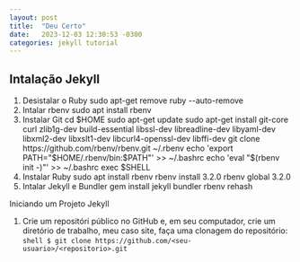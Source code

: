 ```yaml
---
layout: post
title:  "Deu Certo"
date:   2023-12-03 12:30:53 -0300
categories: jekyll tutorial
---
```


## Intalação Jekyll
1. Desistalar o Ruby
   sudo apt-get remove ruby --auto-remove
2. Intalar rbenv
   sudo apt install rbenv
3. Instalar Git
   cd $HOME
   sudo apt-get update
   sudo apt-get install git-core curl zlib1g-dev build-essential libssl-dev libreadline-dev libyaml-dev libxml2-dev libxslt1-dev libcurl4-openssl-dev libffi-dev
   git clone https://github.com/rbenv/rbenv.git ~/.rbenv
   echo 'export PATH="$HOME/.rbenv/bin:$PATH"' >> ~/.bashrc
   echo 'eval "$(rbenv init -)"' >> ~/.bashrc
   exec $SHELL
4. Instalar Ruby
   sudo apt install rbenv
   rbenv install 3.2.0
   rbenv global 3.2.0
5. Intalar Jekyll e Bundler
   gem install jekyll bundler
   rbenv rehash

Iniciando um Projeto Jekyll
1. Crie um repositóri público no GitHub e, em seu computador, crie um diretório de trabalho, meu caso site, faça uma clonagem do repositório:
``shell
$ git clone https://github.com/<seu-usuario>/<repositorio>.git
``
